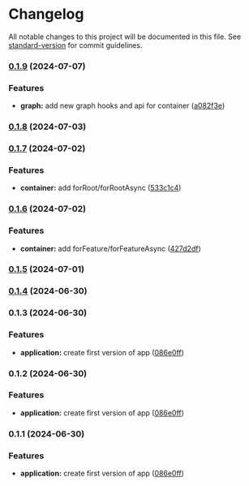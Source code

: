 # Changelog

All notable changes to this project will be documented in this file. See [standard-version](https://github.com/conventional-changelog/standard-version) for commit guidelines.

### [0.1.9](https://github.com/Isqanderm/ioc/compare/v0.1.8...v0.1.9) (2024-07-07)


### Features

* **graph:** add new graph hooks and api for container ([a082f3e](https://github.com/Isqanderm/ioc/commit/a082f3e48450995cdd8f4761e8a0e6a7330b05b1))

### [0.1.8](https://github.com/Isqanderm/ioc/compare/v0.1.7...v0.1.8) (2024-07-03)

### [0.1.7](https://github.com/Isqanderm/ioc/compare/v0.1.6...v0.1.7) (2024-07-02)


### Features

* **container:** add forRoot/forRootAsync ([533c1c4](https://github.com/Isqanderm/ioc/commit/533c1c4a6bc99a611584574e5b4717416f86af0f))

### [0.1.6](https://github.com/Isqanderm/ioc/compare/v0.1.5...v0.1.6) (2024-07-02)


### Features

* **container:** add forFeature/forFeatureAsync ([427d2df](https://github.com/Isqanderm/ioc/commit/427d2dfaa1792746c68c6909ecec35a5805024ae))

### [0.1.5](https://github.com/Isqanderm/ioc/compare/v0.1.4...v0.1.5) (2024-07-01)

### [0.1.4](https://github.com/Isqanderm/ioc/compare/v0.1.3...v0.1.4) (2024-06-30)

### 0.1.3 (2024-06-30)


### Features

* **application:** create first version of app ([086e0ff](https://github.com/Isqanderm/ioc/commit/086e0ff1fad889c253b7bf25e134f0048976c1eb))

### 0.1.2 (2024-06-30)


### Features

* **application:** create first version of app ([086e0ff](https://github.com/Isqanderm/ioc/commit/086e0ff1fad889c253b7bf25e134f0048976c1eb))

### 0.1.1 (2024-06-30)


### Features

* **application:** create first version of app ([086e0ff](https://github.com/Isqanderm/ioc/commit/086e0ff1fad889c253b7bf25e134f0048976c1eb))

